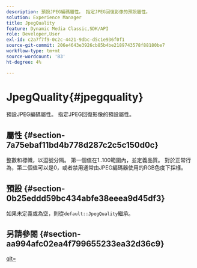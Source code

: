 ```yaml
---
description: 預設JPEG編碼屬性。 指定JPEG回復影像的預設屬性。
solution: Experience Manager
title: JpegQuality
feature: Dynamic Media Classic,SDK/API
role: Developer,User
exl-id: c2a7f7f9-0c2c-4421-9dbc-d5c1e936f0f1
source-git-commit: 206e4643e3926cb85b4be2189743578f88180be7
workflow-type: tm+mt
source-wordcount: '83'
ht-degree: 4%

---
```


# JpegQuality{#jpegquality}

預設JPEG編碼屬性。 指定JPEG回復影像的預設屬性。

## 屬性 {#section-7a75ebaf11bd4b778d287c2c5c150d0c}

整數和標幟，以逗號分隔。 第一個值在1..100範圍內，並定義品質。 對於正常行為，第二個值可以是0，或者禁用通常由JPEG編碼器使用的RGB色度下採樣。

## 預設 {#section-0b25eddd59bc434abfe38eeea9d45df3}

如果未定義或為空，則從`default::JpegQuality`繼承。

## 另請參閱 {#section-aa994afc02ea4f799655233ea32d36c9}

[qlt=](../../../../../is-api/http-ref/image-serving-api-ref/c-http-protocol-reference/c-command-reference/r-is-http-qlt.md#reference-f69ed0758c784b0385d979820546d352)
